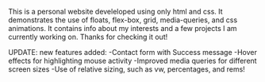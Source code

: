 This is a personal website develeloped using only html and css.
It demonstrates the use of floats, flex-box, grid, media-queries, and css animations.
It contains info about my interests and a few projects I am currently working on.
Thanks for checking it out!

UPDATE:
new features added:
-Contact form with Success message
-Hover effects for highlighting mouse activity
-Improved media queries for different screen sizes
-Use of relative sizing, such as vw, percentages, and rems!
